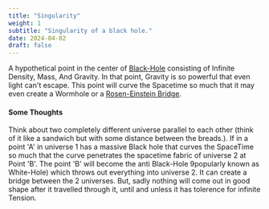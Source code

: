```yaml
---
title: "Singularity"
weight: 1
subtitle: "Singularity of a black hole."
date: 2024-04-02
draft: false
---
```

A hypothetical point in the center of [Black-Hole][1] consisting of Infinite Density, Mass, And Gravity. In that point, Gravity is so powerful that even light can't escape. This point will curve the Spacetime so much that it may even create a Wormhole or a <a href="https://en.wikipedia.org/wiki/Wormhole">Rosen-Einstein Bridge</a>.

#### Some Thoughts
Think about two completely different universe parallel to each other (think of it like a sandwich but with some distance between the breads.). If in a point 'A' in universe 1 has a massive Black hole that curves the SpaceTime so much that the curve penetrates the spacetime fabric of universe 2 at Point 'B'. The point 'B' will become the anti Black-Hole 9popularly known as White-Hole) which throws out everything into universe 2. It can create a bridge between the 2 universes. But, sadly nothing will come out in good shape after it travelled through it, until and unless it has tolerence for infinite Tension.

[1]: <https://science.nasa.gov/astrophysics/focus-areas/black-holes> "Black-Hole"
